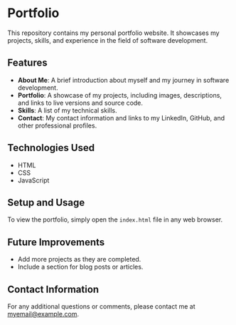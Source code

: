 # Portfolio

This repository contains my personal portfolio website. It showcases my projects, skills, and experience in the field of software development.

## Features

- **About Me**: A brief introduction about myself and my journey in software development.
- **Portfolio**: A showcase of my projects, including images, descriptions, and links to live versions and source code.
- **Skills**: A list of my technical skills.
- **Contact**: My contact information and links to my LinkedIn, GitHub, and other professional profiles.

## Technologies Used

- HTML
- CSS
- JavaScript

## Setup and Usage

To view the portfolio, simply open the `index.html` file in any web browser.

## Future Improvements

- Add more projects as they are completed.
- Include a section for blog posts or articles.

## Contact Information

For any additional questions or comments, please contact me at [myemail@example.com](mailto:myemail@example.com).
